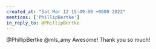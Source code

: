 ```yaml
---
created_at: "Sat Mar 12 15:49:00 +0000 2022"
mentions: ['PhillipBertke']
in_reply_to: @PhillipBertke
---
```


@PhillipBertke @mls_amy Awesome! Thank you so much!